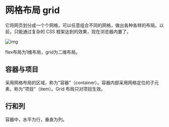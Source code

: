 # 网格布局 grid

它将网页划分成一个个网格，可以任意组合不同的网格，做出各种各样的布局。以前，只能通过复杂的 CSS 框架达到的效果，现在浏览器内置了。

![img](https://www.wangbase.com/blogimg/asset/201903/1_bg2019032501.png)

flex布局为1维布局，grid为二维布局。



## 容器与项目

采用网格布局的区域，称为"容器"（container）。容器内部采用网格定位的子元素，称为"项目"（item）。Grid 布局只对项目生效。

## 行和列

容器中，水平为行，垂直为列。